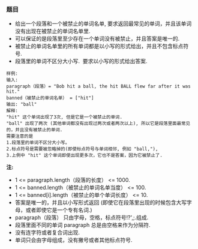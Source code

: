 ### 题目
* 给出一个段落和一个被禁止的单词名单, 要求返回最常见的单词，并且该单词没有出现在被禁止的单词名单里.  
* 可以保证的是段落里至少存在一个单词没有被禁止，并且答案是唯一的.
* 被禁止的单词名单里的所有单词都是以小写的形式给出，并且不包含标点符号.  
* 段落里的单词不区分大小写.  要求以小写的形式给出答案.

```
样例:
输入: 
paragraph（段落）= "Bob hit a ball, the hit BALL flew far after it was hit."
banned（被禁止的单词名单） = ["hit"]
输出: "ball"
解释: 
"hit" 这个单词出现了3次, 但是它是一个被禁止的单词.
"ball" 出现了两次 (其他单词都没有出现过两次或者两次以上), 所以它是段落里面最常见的，并且没有被禁止的单词. 
需要注意的是
1.段落里的单词不区分大小写。
2.标点符号是需要被忽略掉的(即使标点符号与单词相邻, 例如 "ball,"), 
3.上例中 "hit" 这个单词即使出现更多次，它也不是答案，因为它被禁止了.
```


**注:**
* 1 <= paragraph.length（段落的长度） <= 1000.
* 1 <= banned.length（被禁止的单词名单当度） <= 100.
* 1 <= banned[i].length（被禁止的单个单词长度） <= 10.
* 答案是唯一的，并且以小写形式返回 (即使它在段落里出现的时候包含大写字母，或者即使它是一个专有名词.)
* paragraph（段落） 只由字母，空格，标点符号!?',;.组成.
* 段落里面不同的单词 paragraph 总是由空格来作为分隔符.
* 没有连字符或者复合词出现.
* 单词只会由字母组成，没有撇号或者其他标点符号.
